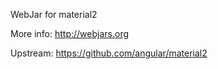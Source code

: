 WebJar for material2

More info: http://webjars.org

Upstream: https://github.com/angular/material2

